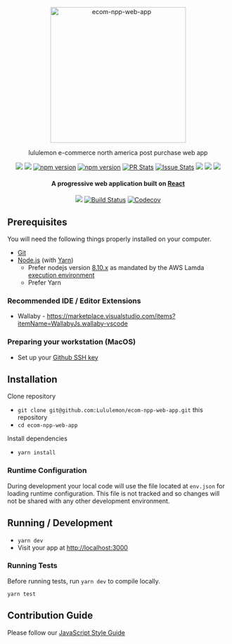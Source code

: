 
<p align="center">
  <img alt="ecom-npp-web-app" src="https://user-images.githubusercontent.com/423755/28759078-4ca94672-754d-11e7-9fb3-1e2dcaea6492.png" width="308">
</p>

<p align="center">
lululemon e-commerce north america post purchase web app
</p>
<p align="center">
  <a href="http://standardjs.com/"><img  src="https://img.shields.io/badge/code%20style-standard-brightgreen.svg?style=flat-square"></a>
  <a href="http://standardjs.com/"><img  src="	https://img.shields.io/github/downloads/atom/atom/latest/total.svg"></a>
  <a href="https://npmjs.org/package/ecom-npp-web-app"><img alt="npm version" src="http://img.shields.io/npm/v/ecom-npp-web-app.svg?style=flat-square"></a>
  <a href="https://npmjs.org/package/ecom-npp-web-app"><img alt="npm version" src="http://img.shields.io/npm/dm/ecom-npp-web-app.svg?style=flat-square"></a>
  <a href="https://github.com/lululemon/ecom-npp-web-app/pulls?q=is%3Apr+is%3Aclosed"><img alt="PR Stats" src="https://img.shields.io/issuestats/i/github/lululemon/ecom-npp-web-app.svg?style=flat-square"></a>
  <a href="https://github.com/lululemon/ecom-npp-web-app/issues?q=is%3Aissue+is%3Aclosed"><img alt="Issue Stats" src="https://img.shields.io/issuestats/p/github/lululemon/ecom-npp-web-app.svg" style=flat-square"></a>
 <a><img  src="https://img.shields.io/github/forks/lululemon/ecom-npp-web-app.svg"/></a>
 <a><img  src="https://img.shields.io/github/stars/lululemon/ecom-npp-web-app.svg"/></a>
 <a><img  src="https://img.shields.io/badge/license-MIT-blue.svg"/>

 

<h4 align="center">A progressive web application built on <a href="https://reactjs.org/">React</a></h4>

<p align="center">
 <a href="https://codeclimate.com/repos/59ee6140cf0a7202c6000349/maintainability"><img src="https://api.codeclimate.com/v1/badges/30ae005d6ba6a6b8901c/maintainability" /></a>
 <a href="https://travis-ci.com/Lululemon/ecom-npp-web-app"><img src="https://travis-ci.com/Lululemon/ecom-npp-web-app.svg?token=rcNZwgCUqW1TW7SP8YTQ&branch=master" alt="Build Status"></a>
 <a href="https://codecov.io/gh/Lululemon/ecom-npp-web-app"><img src="https://codecov.io/gh/Lululemon/ecom-npp-web-app/branch/master/graph/badge.svg?token=mmBCXJEjUE" alt="Codecov" /></a>
</p>

## Prerequisites

You will need the following things properly installed on your computer.

* [Git](https://git-scm.com/)
* [Node.js](https://nodejs.org/) (with [Yarn](https://yarnpkg.com))
  * Prefer nodejs version [8.10.x](https://nodejs.org/download/) as mandated by the AWS Lamda [execution environment](http://docs.aws.amazon.com/lambda/latest/dg/current-supported-versions.html)
  * Prefer Yarn

### Recommended IDE / Editor Extensions

* Wallaby - https://marketplace.visualstudio.com/items?itemName=WallabyJs.wallaby-vscode


### Preparing your workstation (MacOS)
* Set up your [Github SSH key](https://help.github.com/articles/generating-a-new-ssh-key-and-adding-it-to-the-ssh-agent/)


## Installation

Clone repository
* `git clone git@github.com:Lululemon/ecom-npp-web-app.git` this repository
* `cd ecom-npp-web-app`

Install dependencies
* `yarn install`


### Runtime Configuration

During development your local code will use the file located at `env.json` for loading runtime configuration. This file is not tracked and so changes will not be shared with any other development environment.


## Running / Development

* `yarn dev`
* Visit your app at [http://localhost:3000](http://localhost:3000)

### Running Tests

Before running tests, run `yarn dev` to compile locally.

`yarn test`


## Contribution Guide

Please follow our [JavaScript Style Guide](https://github.com/Lululemon/javascript-style-guide)

